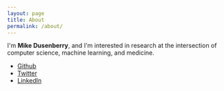 ```yaml
---
layout: page
title: About
permalink: /about/
---
```


I'm **Mike Dusenberry**, and I'm interested in research at the intersection of computer science, machine learning, and medicine.

* [Github](https://github.com/dusenberrymw)
* [Twitter](https://twitter.com/dusenberrymw)
* [LinkedIn](http://www.linkedin.com/in/mikedusenberry)



